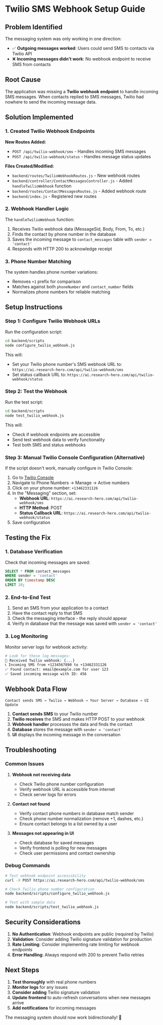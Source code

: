 # Twilio SMS Webhook Setup Guide

## Problem Identified

The messaging system was only working in one direction:
- ✅ **Outgoing messages worked**: Users could send SMS to contacts via Twilio API
- ❌ **Incoming messages didn't work**: No webhook endpoint to receive SMS from contacts

## Root Cause

The application was missing a **Twilio webhook endpoint** to handle incoming SMS messages. When contacts replied to SMS messages, Twilio had nowhere to send the incoming message data.

## Solution Implemented

### 1. Created Twilio Webhook Endpoints

**New Routes Added:**
- `POST /api/twilio-webhook/sms` - Handles incoming SMS messages
- `POST /api/twilio-webhook/status` - Handles message status updates

**Files Created/Modified:**
- `backend/routes/TwilioWebhookRoutes.js` - New webhook routes
- `backend/controller/ContactMessagesController.js` - Added `handleTwilioWebhook` function
- `backend/routes/ContactMessagesRoutes.js` - Added webhook route
- `backend/index.js` - Registered new routes

### 2. Webhook Handler Logic

The `handleTwilioWebhook` function:
1. Receives Twilio webhook data (MessageSid, Body, From, To, etc.)
2. Finds the contact by phone number in the database
3. Saves the incoming message to `contact_messages` table with `sender = 'contact'`
4. Responds with HTTP 200 to acknowledge receipt

### 3. Phone Number Matching

The system handles phone number variations:
- Removes `+1` prefix for comparison
- Matches against both `phoneNumber` and `contact_number` fields
- Normalizes phone numbers for reliable matching

## Setup Instructions

### Step 1: Configure Twilio Webhook URLs

Run the configuration script:
```bash
cd backend/scripts
node configure_twilio_webhook.js
```

This will:
- Set your Twilio phone number's SMS webhook URL to: `https://ai.research-hero.com/api/twilio-webhook/sms`
- Set status callback URL to: `https://ai.research-hero.com/api/twilio-webhook/status`

### Step 2: Test the Webhook

Run the test script:
```bash
cd backend/scripts
node test_twilio_webhook.js
```

This will:
- Check if webhook endpoints are accessible
- Send test webhook data to verify functionality
- Test both SMS and status webhooks

### Step 3: Manual Twilio Console Configuration (Alternative)

If the script doesn't work, manually configure in Twilio Console:

1. Go to [Twilio Console](https://console.twilio.com/)
2. Navigate to Phone Numbers → Manage → Active numbers
3. Click on your phone number: `+13462331126`
4. In the "Messaging" section, set:
   - **Webhook URL**: `https://ai.research-hero.com/api/twilio-webhook/sms`
   - **HTTP Method**: POST
   - **Status Callback URL**: `https://ai.research-hero.com/api/twilio-webhook/status`
5. Save configuration

## Testing the Fix

### 1. Database Verification

Check that incoming messages are saved:
```sql
SELECT * FROM contact_messages 
WHERE sender = 'contact' 
ORDER BY timestamp DESC 
LIMIT 10;
```

### 2. End-to-End Test

1. Send an SMS from your application to a contact
2. Have the contact reply to that SMS
3. Check the messaging interface - the reply should appear
4. Verify in database that the message was saved with `sender = 'contact'`

### 3. Log Monitoring

Monitor server logs for webhook activity:
```bash
# Look for these log messages:
📱 Received Twilio webhook: {...}
📞 Incoming SMS from +1234567890 to +13462331126
✅ Found contact: email@example.com for user 123
✅ Saved incoming message with ID: 456
```

## Webhook Data Flow

```
Contact sends SMS → Twilio → Webhook → Your Server → Database → UI Update
```

1. **Contact sends SMS** to your Twilio number
2. **Twilio receives** the SMS and makes HTTP POST to your webhook
3. **Webhook handler** processes the data and finds the contact
4. **Database** stores the message with `sender = 'contact'`
5. **UI** displays the incoming message in the conversation

## Troubleshooting

### Common Issues

1. **Webhook not receiving data**
   - Check Twilio phone number configuration
   - Verify webhook URL is accessible from internet
   - Check server logs for errors

2. **Contact not found**
   - Verify contact phone numbers in database match sender
   - Check phone number normalization (remove +1, dashes, etc.)
   - Ensure contact belongs to a list owned by a user

3. **Messages not appearing in UI**
   - Check database for saved messages
   - Verify frontend is polling for new messages
   - Check user permissions and contact ownership

### Debug Commands

```bash
# Test webhook endpoint accessibility
curl -X POST https://ai.research-hero.com/api/twilio-webhook/sms

# Check Twilio phone number configuration
node backend/scripts/configure_twilio_webhook.js

# Test with sample data
node backend/scripts/test_twilio_webhook.js
```

## Security Considerations

1. **No Authentication**: Webhook endpoints are public (required by Twilio)
2. **Validation**: Consider adding Twilio signature validation for production
3. **Rate Limiting**: Consider implementing rate limiting for webhook endpoints
4. **Error Handling**: Always respond with 200 to prevent Twilio retries

## Next Steps

1. **Test thoroughly** with real phone numbers
2. **Monitor logs** for any issues
3. **Consider adding** Twilio signature validation
4. **Update frontend** to auto-refresh conversations when new messages arrive
5. **Add notifications** for incoming messages

The messaging system should now work bidirectionally! 🎉
